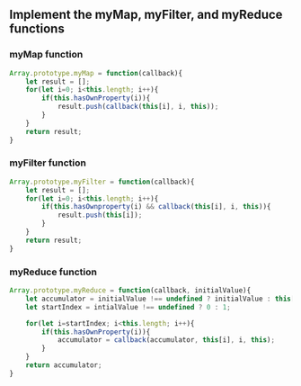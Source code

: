 ## Implement the myMap, myFilter, and myReduce functions

### myMap function
```js
Array.prototype.myMap = function(callback){
    let result = [];
    for(let i=0; i<this.length; i++){
        if(this.hasOwnProperty(i)){
            result.push(callback(this[i], i, this));
        }
    }
    return result;
}
```

### myFilter function
```js
Array.prototype.myFilter = function(callback){
    let result = [];
    for(let i=0; i<this.length; i++){
        if(this.hasOwnproperty(i) && callback(this[i], i, this)){
            result.push(this[i]);
        }
    }
    return result;
}
```
### myReduce function
```js
Array.prototype.myReduce = function(callback, initialValue){
    let accumulator = initialValue !== undefined ? initialValue : this[0];
    let startIndex = intialValue !== undefined ? 0 : 1;

    for(let i=startIndex; i<this.length; i++){
        if(this.hasOwnProperty(i)){
            accumulator = callback(accumulator, this[i], i, this);
        }
    }
    return accumulator;
}
```
